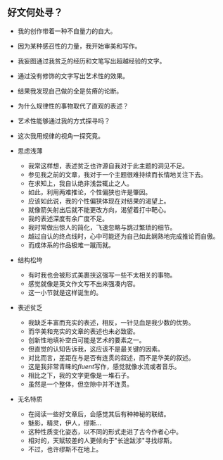 ## 好文何处寻？

- 我的创作带着一种不自量力的自大。

- 因为某种感召性的力量，我开始审美和写作。

- 我妄图通过我贫乏的经历和文笔写出超越经验的文字。

- 通过没有修饰的文字写出艺术性的效果。

- 结果我发现自己做的全是贫瘠的论断。

- 为什么规律性的事物取代了直观的表述？

- 艺术性能够通过我的方式探寻吗？

- 这次我用规律的视角一探究竟。

  <!-- more-->

  

- 思虑浅薄
  - 我常这样想，表述贫乏也许源自我对于此主题的洞见不足。
  - 参见我之前的文章，我对于一个主题很难持续而长情地关注下去。
  - 在求知上，我自认绝非浅尝辄止之人。
  - 如此，利用两难推论，个性偏狭也许是肇因。
  - 应该如此说，我的个性偏狭体现在对结果的渴望上。
  - 就像箭矢射出后就不能更改方向，渴望着打中靶心。
  - 我的表述深度有余广度不足。
  - 我时常做出惊人的简化，飞速忽略与跳过繁琐的细节。
  - 越过自认的终点线时，心中可能还为自己如此娴熟地完成推论而自傲。
  - 而成体系的作品极难一蹴而就。

- 结构松垮

  - 有时我也会被形式美裹挟这强写一些不太相关的事物。
  - 感觉就像是英文作文写不出来强凑内容。
  - 这一小节就是这样诞生的。

- 表述贫乏

  - 我缺乏丰富而充实的表述，相反，一针见血是我少数的优势。
  - 而华美和充实的文章的表述也未必致密。
  - 创新性地填补空白可能是艺术的要素之一。
  - 但直觉的认知告诉我，这应该不是最关键的因素。
  - 对比而言，差距在与是否有连贯的叙述，而不是华美的叙述。
  - 这是我非常青睐的*fluent*写作，感觉就像水流或者音乐。
  - 相比之下，我的文字更像是一堆石子。
  - 虽然是一个整体，但空隙中并不连贯。

- 无名特质

  - 在阅读一些好文章后，会感觉其后有种神秘的联结。
  - 魅影，精灵，伊人，缪斯...
  - 这种性质变化姿态，以不同的形式走进了古今作者心中。
  - 相对的，天赋较差的人更倾向于"长途跋涉"寻找缪斯。
  - 不过，也许缪斯不在地上。

  

  

  
